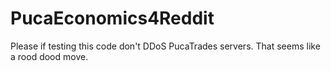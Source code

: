 # PucaEconomics4Reddit

Please if testing this code don't DDoS PucaTrades servers. That seems like a rood dood move. 
